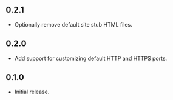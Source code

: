 ## 0.2.1

- Optionally remove default site stub HTML files.

## 0.2.0

- Add support for customizing default HTTP and HTTPS ports.

## 0.1.0

- Initial release.
